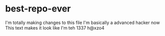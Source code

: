 # best-repo-ever
I'm totally making changes to this file
I'm basically a advanced hacker now
This text makes it look like I'm teh 1337 h@xzo4